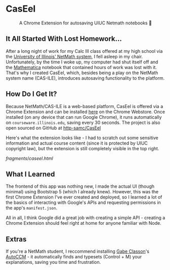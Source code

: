 # CasEel
<p align="center">A Chrome Extension for autosaving UIUC Netmath notebooks 📝</p>
<ChromeExtension JavaScript/>

## It All Started With Lost Homework...

After a long night of work for my Calc III class offered at my high school via the [University of Illinois' NetMath system](https://netmath.illinois.edu/), I fell asleep in my chair. Unfortunately, by the time I woke up, my computer had shut itself off and the [Mathematica](https://www.wolfram.com/mathematica/) notebook that contained hours of work was lost with it. That's why I created CasEel, which, besides being a play on the NetMath system name (CAS-ILE), introduces autosaving functionality to the platform.

## How Do I Get It?

Because NetMath/CAS-ILE is a web-based platform, CasEel is offered via a Chrome Extension and can be installed [here](https://chrome.google.com/webstore/detail/caseel/flbmfehmclddmndggkkljocomalibaim) on the Chrome Webstore. Once installed (on any device that can run Google Chrome), it runs automatically on `courseware.illinois.edu`, saving every 30 seconds. The project is also open sourced on GitHub at [http-samc/CasEel](https://github.com/http-samc/caseel)

Here's what the extension looks like - I had to scratch out some sensitive information and actual course content (since it is protected by UIUC copyright law), but the extension is still completely visible in the top right.

${fragments/caseel.html}$

## What I Learned

The frontend of this app was nothing new, I made the actual UI (though minimal) using Bootstrap 5 (which I already knew). However, this was the first Chrome Extension I've ever created and deployed, so I learned a lot of the basics of interacting with Google's APIs and requesting permissions in the app's `manifest.json`.

All in all, I think Google did a great job with creating a simple API - creating a Chrome Extension should feel right at home for anyone familiar with Node.

## Extras

If you're a NetMath student, I reccommend installing [Gabe Classon](https://github.com/gabeclasson/)'s [AutoCCM](https://chrome.google.com/webstore/detail/auto-ccm/dlgmdmfhbfloafhofedpblnahenmnikh) - it automatically finds and typesets (Control + M) your explanations, saving you time and frustration.